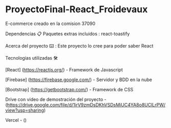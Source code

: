 # ProyectoFinal-React_Froidevaux

E-commerce creado en la comision 37090

Dependencias 📋 Paquetes extras incluidos : react-toastify

Acerca del proyecto ⌨️ : Este proyecto lo cree para poder saber React

Tecnologias utilizadas 🛠

[React] (https://reactjs.org/) - Framework de Javascript

[Firebase] (https://firebase.google.com/) - Servidor y BDD en la nube

[Bootstrap] (https://getbootstrap.com/) - Framework de CSS

Drive con video de demostración del proyecto - (https://drive.google.com/file/d/1irV9zmDsDKhVSDsMiUC4YA8o8UClLrPW/view?usp=sharing) 

Vercel - ()